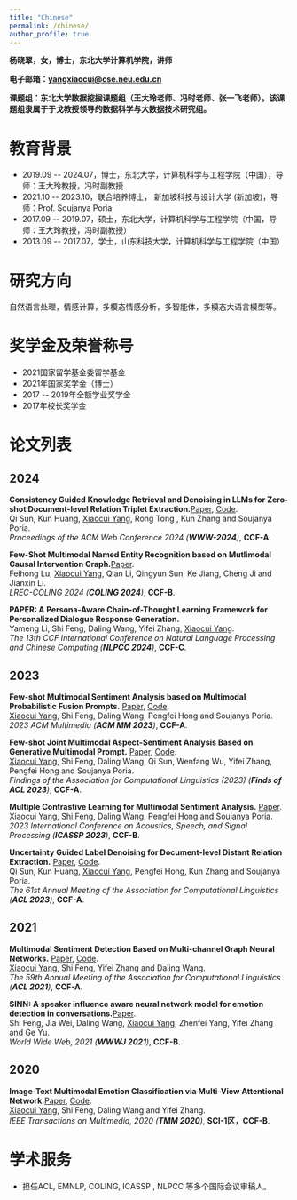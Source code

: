 ```yaml
---
title: "Chinese"
permalink: /chinese/
author_profile: true
---
```

**杨晓翠，女，博士，东北大学计算机学院，讲师**<br>

**电子邮箱：yangxiaocui@cse.neu.edu.cn**<br>

**课题组：东北大学数据挖掘课题组（王大玲老师、冯时老师、张一飞老师）。该课题组隶属于于戈教授领导的数据科学与大数据技术研究组。**<br>


# 教育背景
* 2019.09 -- 2024.07，博士，东北大学，计算机科学与工程学院（中国），导师：王大玲教授，冯时副教授
* 2021.10 -- 2023.10，联合培养博士， 新加坡科技与设计大学 (新加坡)，导师：Prof. Soujanya Poria
* 2017.09 -- 2019.07，硕士，东北大学，计算机科学与工程学院（中国，导师：王大玲教授，冯时副教授）
* 2013.09 -- 2017.07，学士，山东科技大学，计算机科学与工程学院（中国）


# 研究方向
自然语言处理，情感计算，多模态情感分析，多智能体，多模态大语言模型等。

# 奖学金及荣誉称号

* 2021国家留学基金委留学基金
* 2021年国家奖学金（博士）
* 2017 -- 2019年全额学业奖学金
* 2017年校长奖学金


# 论文列表

## 2024

**Consistency Guided Knowledge Retrieval and Denoising in LLMs for Zero-shot Document-level Relation Triplet Extraction.**[Paper](https://arxiv.org/pdf/2401.13598), [Code](https://github.com/QiSun123/GenRDK).<br>
Qi Sun, Kun Huang, <u>Xiaocui Yang</u>, Rong Tong , Kun Zhang and Soujanya Poria.<br>
*Proceedings of the ACM Web Conference 2024 (**WWW-2024**)*, **CCF-A**.<br>

**Few-Shot Multimodal Named Entity Recognition based on Mutlimodal Causal Intervention Graph.**[Paper](https://aclanthology.org/2024.lrec-main.633.pdf).<br>
Feihong Lu, <u>Xiaocui Yang</u>, Qian Li, Qingyun Sun, Ke Jiang, Cheng Ji and Jianxin Li.<br>
*LREC-COLING 2024 (**COLING 2024**)*, **CCF-B**.<br>

**PAPER: A Persona-Aware Chain-of-Thought Learning Framework for Personalized Dialogue Response Generation.**<br>
Yameng Li, Shi Feng, Daling Wang, Yifei Zhang, <u>Xiaocui Yang</u>.<br>
*The 13th CCF International Conference on Natural Language Processing and Chinese Computing (**NLPCC 2024**)*, **CCF-C**. <br>

## 2023

**Few-shot Multimodal Sentiment Analysis based on Multimodal Probabilistic Fusion Prompts.** [Paper](https://dl.acm.org/doi/pdf/10.1145/3581783.3612181), [Code](https://github.com/YangXiaocui1215/MultiPoint).<br>
<u>Xiaocui Yang</u>, Shi Feng, Daling Wang, Pengfei Hong and Soujanya Poria.<br>
*2023 ACM Multimedia (**ACM MM 2023**)*, **CCF-A**. <br>

**Few-shot Joint Multimodal Aspect-Sentiment Analysis Based on Generative Multimodal Prompt.** [Paper](https://aclanthology.org/2023.findings-acl.735.pdf), [Code](https://github.com/YangXiaocui1215/GMP).<br> 
<u>Xiaocui Yang</u>, Shi Feng, Daling Wang, Qi Sun, Wenfang Wu, Yifei Zhang, Pengfei Hong and Soujanya Poria.<br>
*Findings of the Association for Computational Linguistics (2023) (**Finds of ACL 2023**)*, **CCF-A**. <br>

**Multiple Contrastive Learning for Multimodal Sentiment Analysis.** [Paper](https://ieeexplore.ieee.org/document/10096777).<br>
<u>Xiaocui Yang</u>, Shi Feng, Daling Wang, Pengfei Hong and Soujanya Poria.<br>
*2023 International Conference on Acoustics, Speech, and Signal Processing (**ICASSP 2023**)*, **CCF-B**.<br>

**Uncertainty Guided Label Denoising for Document-level Distant Relation Extraction.** [Paper](https://arxiv.org/pdf/2305.11029), [Code](https://github.com/QiSun123/UGDRE).<br>
Qi Sun, Kun Huang, <u>Xiaocui Yang</u>, Pengfei Hong, Kun Zhang and Soujanya Poria.<br>
*The 61st Annual Meeting of the Association for Computational Linguistics (**ACL 2023**)*, **CCF-A**. <br>

## 2021

**Multimodal Sentiment Detection Based on Multi-channel Graph Neural Networks.** [Paper](https://aclanthology.org/2021.acl-long.28.pdf), [Code](https://github.com/YangXiaocui1215/MGNNS).<br>
<u>Xiaocui Yang</u>, Shi Feng, Yifei Zhang and Daling Wang.<br>
*The 59th Annual Meeting of the Association for Computational Linguistics (**ACL 2021**)*, **CCF-A**. <br>

**SINN: A speaker influence aware neural network model for emotion detection in conversations.**[Paper](https://link.springer.com/article/10.1007/s11280-021-00954-8).<br>
Shi Feng, Jia Wei, Daling Wang, <u>Xiaocui Yang</u>, Zhenfei Yang, Yifei Zhang and Ge Yu.<br>
*World Wide Web, 2021 (**WWWJ 2021**)*, **CCF-B**.

## 2020

**Image-Text Multimodal Emotion Classification via Multi-View Attentional Network.**[Paper](https://ieeexplore.ieee.org/stamp/stamp.jsp?tp=&arnumber=9246699), [Code](https://github.com/YangXiaocui1215/MVAN).<br>
<u>Xiaocui Yang</u>, Shi Feng, Daling Wang and Yifei Zhang.<br>
*IEEE Transactions on Multimedia, 2020 (**TMM 2020**)*, **SCI-1区，CCF-B**.

# 学术服务

* 担任ACL, EMNLP, COLING, ICASSP , NLPCC 等多个国际会议审稿人。